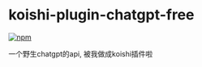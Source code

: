 # koishi-plugin-chatgpt-free

[![npm](https://img.shields.io/npm/v/koishi-plugin-chatgpt-free?style=flat-square)](https://www.npmjs.com/package/koishi-plugin-chatgpt-free)

一个野生chatgpt的api, 被我做成koishi插件啦
